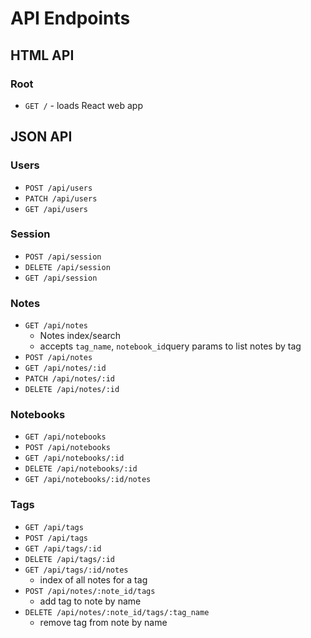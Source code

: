 # API Endpoints 

## HTML API 

### Root 

* ```GET /``` - loads React web app 

## JSON API 

### Users 

* ```POST /api/users```
* ```PATCH /api/users```
* ```GET /api/users```

### Session 

* ```POST /api/session```
* ```DELETE /api/session```
* ```GET /api/session```

### Notes 

* ```GET /api/notes```
 	* Notes index/search
 	* accepts ```tag_name```, ```notebook_id```query params to list notes by tag 
*  ```POST /api/notes```
*  ```GET /api/notes/:id```
*  ```PATCH /api/notes/:id```
*  ```DELETE /api/notes/:id```

### Notebooks 

* ```GET /api/notebooks```
* ```POST /api/notebooks```
* ```GET /api/notebooks/:id```
* ```DELETE /api/notebooks/:id```
* ```GET /api/notebooks/:id/notes```

### Tags

* ```GET /api/tags```
* ```POST /api/tags```
* ```GET /api/tags/:id```
* ```DELETE /api/tags/:id```
* ```GET /api/tags/:id/notes```
	* index of all notes for a tag 
* ```POST /api/notes/:note_id/tags```
	* add tag to note by name 
* ```DELETE /api/notes/:note_id/tags/:tag_name```
	* remove tag from note by name 







